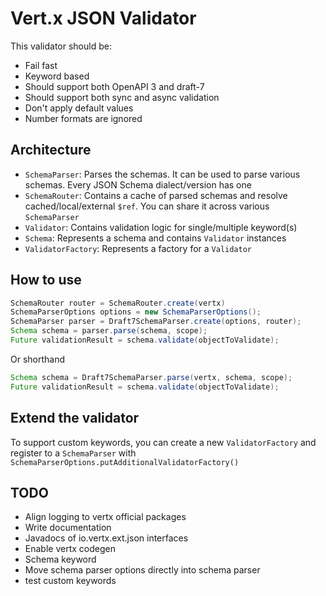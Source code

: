 # Vert.x JSON Validator

This validator should be:

* Fail fast
* Keyword based
* Should support both OpenAPI 3 and draft-7
* Should support both sync and async validation
* Don't apply default values
* Number formats are ignored

## Architecture

* `SchemaParser`: Parses the schemas. It can be used to parse various schemas. Every JSON Schema dialect/version has one
* `SchemaRouter`: Contains a cache of parsed schemas and resolve cached/local/external `$ref`. You can share it across various `SchemaParser`
* `Validator`: Contains validation logic for single/multiple keyword(s)
* `Schema`: Represents a schema and contains `Validator` instances
* `ValidatorFactory`: Represents a factory for a `Validator`

## How to use
````java
SchemaRouter router = SchemaRouter.create(vertx)
SchemaParserOptions options = new SchemaParserOptions();
SchemaParser parser = Draft7SchemaParser.create(options, router);
Schema schema = parser.parse(schema, scope);
Future validationResult = schema.validate(objectToValidate);
````

Or shorthand

```java
Schema schema = Draft7SchemaParser.parse(vertx, schema, scope);
Future validationResult = schema.validate(objectToValidate);
```

## Extend the validator
To support custom keywords, you can create a new `ValidatorFactory` and register to a `SchemaParser` with `SchemaParserOptions.putAdditionalValidatorFactory()`

## TODO

* Align logging to vertx official packages
* Write documentation
* Javadocs of io.vertx.ext.json interfaces
* Enable vertx codegen
* Schema keyword
* Move schema parser options directly into schema parser
* test custom keywords